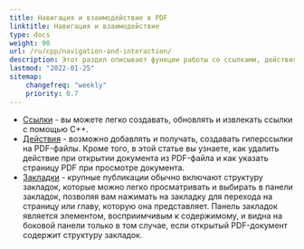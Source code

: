```yaml
---
title: Навигация и взаимодействие в PDF 
linktitle: Навигация и взаимодействие
type: docs
weight: 90
url: /ru/cpp/navigation-and-interaction/
description: Этот раздел описывает функции работы со ссылками, действиями и закладками.
lastmod: "2022-01-25"
sitemap:
    changefreq: "weekly"
    priority: 0.7
---
```


- [Ссылки](/pdf/ru/cpp/links/) - вы можете легко создавать, обновлять и извлекать ссылки с помощью C++.
- [Действия](/pdf/ru/cpp/actions/) - возможно добавлять и получать, создавать гиперссылки на PDF-файлы. Кроме того, в этой статье вы узнаете, как удалить действие при открытии документа из PDF-файла и как указать страницу PDF при просмотре документа.
- [Закладки](/pdf/ru/cpp/bookmarks/) - крупные публикации обычно включают структуру закладок, которые можно легко просматривать и выбирать в панели закладок, позволяя вам нажимать на закладку для перехода на страницу или главу, которую она представляет. Панель закладок является элементом, восприимчивым к содержимому, и видна на боковой панели только в том случае, если открытый PDF-документ содержит структуру закладок.
